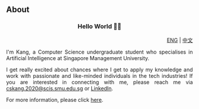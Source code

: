 ## About

<h3 align="center"> Hello World 👋🏻 </h3>

<div align="right"> <a href="https://github.com/cskang0121/cskang0121/blob/main/README.md">ENG</a> | <a href="https://github.com/cskang0121/cskang0121/blob/main/README_CN.md">中文</a></div>                                                                                                                             
<div style="text-align: justify"> 

<p>

I'm Kang, a Computer Science undergraduate student who specialises in Artificial Intelligence at Singapore Management University. </p>

I get really excited about chances where I get to apply my knowledge and work with passionate and like-minded individuals in the tech industries! If you are interested in connecting with me, please reach me via cskang.2020@scis.smu.edu.sg or [LinkedIn](https://www.linkedin.com/in/chinshenkang/). 

For more information, please click [here](https://github.com/cskang0121/cskang0121).

</div>  
